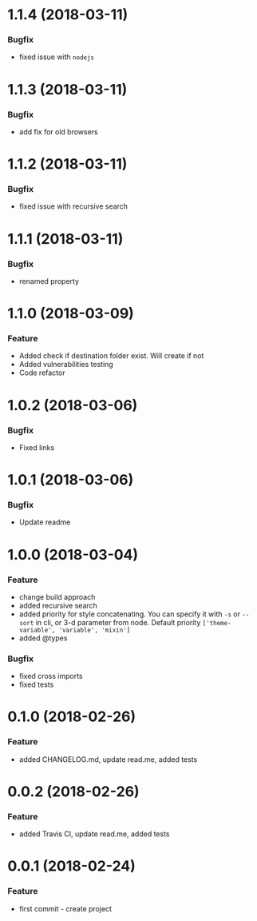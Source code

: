 # 1.1.4  (2018-03-11)

### Bugfix
* fixed issue with `nodejs`

# 1.1.3  (2018-03-11)

### Bugfix
* add fix for old browsers 

# 1.1.2  (2018-03-11)

### Bugfix
* fixed issue with recursive search 

# 1.1.1  (2018-03-11)

### Bugfix
* renamed property 

# 1.1.0  (2018-03-09)

### Feature
* Added check if destination folder exist. Will create if not 
* Added vulnerabilities testing
* Code refactor

# 1.0.2  (2018-03-06)

### Bugfix
* Fixed links

# 1.0.1  (2018-03-06)

### Bugfix
* Update readme

# 1.0.0  (2018-03-04)

### Feature
* change build approach
* added recursive search
* added priority for style concatenating. 
 You can specify it with `-s` or `--sort` in cli, or 3-d parameter from node.
 Default priority `['theme-variable', 'variable', 'mixin']`
* added @types

### Bugfix
* fixed cross imports
* fixed tests

# 0.1.0  (2018-02-26)

### Feature
* added CHANGELOG.md, update read.me, added tests

# 0.0.2  (2018-02-26)

### Feature
* added Travis CI, update read.me, added tests

# 0.0.1  (2018-02-24)

### Feature
* first commit - create project

